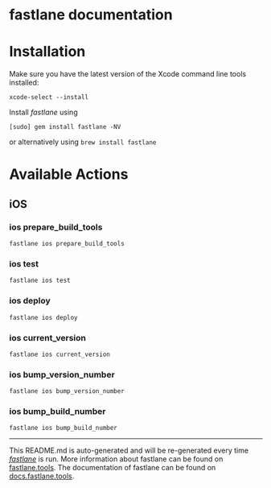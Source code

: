 fastlane documentation
================
# Installation

Make sure you have the latest version of the Xcode command line tools installed:

```
xcode-select --install
```

Install _fastlane_ using
```
[sudo] gem install fastlane -NV
```
or alternatively using `brew install fastlane`

# Available Actions
## iOS
### ios prepare_build_tools
```
fastlane ios prepare_build_tools
```

### ios test
```
fastlane ios test
```

### ios deploy
```
fastlane ios deploy
```

### ios current_version
```
fastlane ios current_version
```

### ios bump_version_number
```
fastlane ios bump_version_number
```

### ios bump_build_number
```
fastlane ios bump_build_number
```


----

This README.md is auto-generated and will be re-generated every time [_fastlane_](https://fastlane.tools) is run.
More information about fastlane can be found on [fastlane.tools](https://fastlane.tools).
The documentation of fastlane can be found on [docs.fastlane.tools](https://docs.fastlane.tools).
